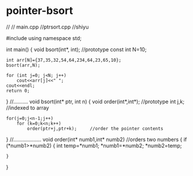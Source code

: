 pointer-bsort
=============


//
//  main.cpp
//ptrsort.cpp
//shiyu

#include <iostream>
using namespace std;

int main()
{
    void bsort(int*, int);  //prototype
    const int N=10;
    
    int arr[N]={37,35,32,54,64,234,64,23,65,10};
    bsort(arr,N);
    
    for (int j=0; j<N; j++)
        cout<<arr[j]<<" ";
    cout<<endl;
    return 0;
}
//..........
void bsort(int* ptr, int n)
{
    void order(int*,int*);     //prototype
    int j,k;          //indexed to array
    
    for(j=0;j<n-1;j++)
        for (k=0;k<n;k++)
            order(ptr+j,ptr+k);     //order the pointer contents
}
//...................
void order(int* numb1,int* numb2)     //orders two numbers
{
    if (*numb1>*numb2) {
        int temp=*numb1;
        *numb1=*numb2;
        *numb2=temp;
        
    }
}
